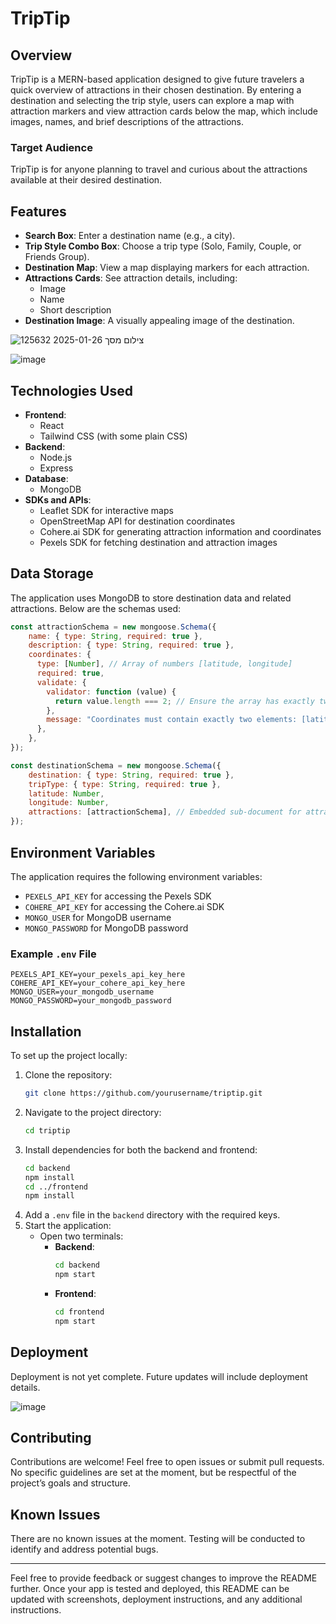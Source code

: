 # TripTip

## Overview
TripTip is a MERN-based application designed to give future travelers a quick overview of attractions in their chosen destination. By entering a destination and selecting the trip style, users can explore a map with attraction markers and view attraction cards below the map, which include images, names, and brief descriptions of the attractions. 

### Target Audience
TripTip is for anyone planning to travel and curious about the attractions available at their desired destination.

## Features
- **Search Box**: Enter a destination name (e.g., a city).
- **Trip Style Combo Box**: Choose a trip type (Solo, Family, Couple, or Friends Group).
- **Destination Map**: View a map displaying markers for each attraction.
- **Attractions Cards**: See attraction details, including:
  - Image
  - Name
  - Short description
- **Destination Image**: A visually appealing image of the destination.

![צילום מסך 2025-01-26 125632](https://github.com/user-attachments/assets/d9506e4d-65f5-4831-8e6d-85937ce1f5f4)

![image](https://github.com/user-attachments/assets/ccd0c291-522d-424d-a15b-d22f4be547c6)

## Technologies Used
- **Frontend**:
  - React
  - Tailwind CSS (with some plain CSS)
- **Backend**:
  - Node.js
  - Express
- **Database**:
  - MongoDB
- **SDKs and APIs**:
  - Leaflet SDK for interactive maps
  - OpenStreetMap API for destination coordinates
  - Cohere.ai SDK for generating attraction information and coordinates
  - Pexels SDK for fetching destination and attraction images

## Data Storage
The application uses MongoDB to store destination data and related attractions. Below are the schemas used:

```javascript
const attractionSchema = new mongoose.Schema({
    name: { type: String, required: true },
    description: { type: String, required: true },
    coordinates: {
      type: [Number], // Array of numbers [latitude, longitude]
      required: true,
      validate: {
        validator: function (value) {
          return value.length === 2; // Ensure the array has exactly two elements
        },
        message: "Coordinates must contain exactly two elements: [latitude, longitude]",
      },
    },
});

const destinationSchema = new mongoose.Schema({
    destination: { type: String, required: true },
    tripType: { type: String, required: true },
    latitude: Number,
    longitude: Number,
    attractions: [attractionSchema], // Embedded sub-document for attractions
});
```

## Environment Variables
The application requires the following environment variables:
- `PEXELS_API_KEY` for accessing the Pexels SDK
- `COHERE_API_KEY` for accessing the Cohere.ai SDK
- `MONGO_USER` for MongoDB username
- `MONGO_PASSWORD` for MongoDB password

### Example `.env` File
```plaintext
PEXELS_API_KEY=your_pexels_api_key_here
COHERE_API_KEY=your_cohere_api_key_here
MONGO_USER=your_mongodb_username
MONGO_PASSWORD=your_mongodb_password
```

## Installation
To set up the project locally:

1. Clone the repository:
   ```bash
   git clone https://github.com/yourusername/triptip.git
   ```
2. Navigate to the project directory:
   ```bash
   cd triptip
   ```
3. Install dependencies for both the backend and frontend:
   ```bash
   cd backend
   npm install
   cd ../frontend
   npm install
   ```
4. Add a `.env` file in the `backend` directory with the required keys.
5. Start the application:
   - Open two terminals:
     - **Backend**:
       ```bash
       cd backend
       npm start
       ```
     - **Frontend**:
       ```bash
       cd frontend
       npm start
       ```

## Deployment
Deployment is not yet complete. Future updates will include deployment details.

![image](https://github.com/user-attachments/assets/4650b4cb-4390-4cb5-8750-08f19127439e)


## Contributing
Contributions are welcome! Feel free to open issues or submit pull requests. No specific guidelines are set at the moment, but be respectful of the project’s goals and structure.

## Known Issues
There are no known issues at the moment. Testing will be conducted to identify and address potential bugs.

---

Feel free to provide feedback or suggest changes to improve the README further. Once your app is tested and deployed, this README can be updated with screenshots, deployment instructions, and any additional instructions.

